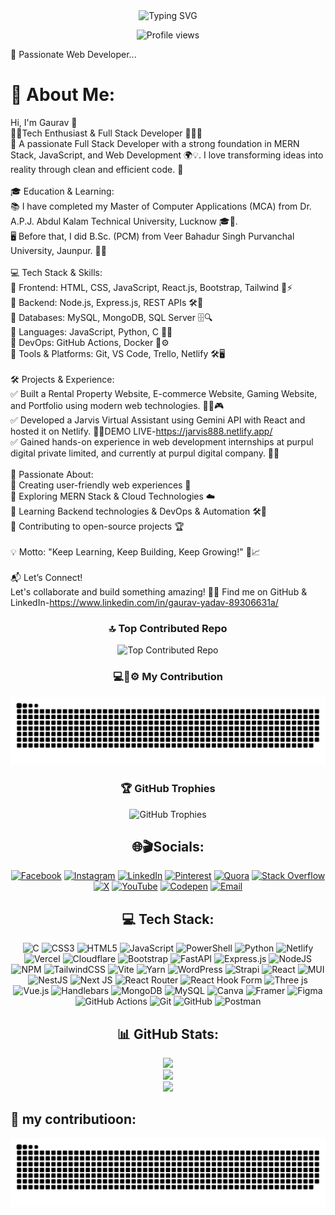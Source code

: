 <div align="center">
  <img src="https://readme-typing-svg.herokuapp.com?font=Fira+Code&size=26&duration=3000&pause=1200&color=FF00FF&center=true&vCenter=true&width=750&lines=👋+Hey+there,+welcome+to+my+GitHub+🌐;🙋‍♂️+I'm+Gaurav+Yadav+💫;💻+Full+Stack+/+MERN+Stack+Developer+⚙️;🚀+Building+cool+projects+with+passion+🔥;📚+Always+learning,+always+growing+🎯" alt="Typing SVG" />
</div>

<p align="center">
  <img src="https://komarev.com/ghpvc/?username=code-vicky-dev&label=Profile%20views&color=0e75b6&style=for-the-badge" alt="Profile views"/>
</p>


🚀 Passionate Web Developer...


# 💫 About Me:
Hi, I'm Gaurav 👋<br>👋🚀Tech Enthusiast & Full Stack Developer 👨‍💻✨<br>👋 A passionate Full Stack Developer with a strong foundation in MERN Stack, JavaScript, and Web Development 🌍💡. I love transforming ideas into reality through clean and efficient code. 🚀<br><br>🎓 Education & Learning:<br>📚 I have completed my Master of Computer Applications (MCA) from Dr. A.P.J. Abdul Kalam Technical University, Lucknow 🎓📖.<br>🖥️ Before that, I did B.Sc. (PCM) from Veer Bahadur Singh Purvanchal University, Jaunpur. 📘🔬<br><br>💻 Tech Stack & Skills:<br>🔹 Frontend: HTML, CSS, JavaScript, React.js, Bootstrap, Tailwind 🎨⚡<br>🔹 Backend: Node.js, Express.js, REST APIs 🛠️🔄<br>🔹 Databases: MySQL, MongoDB, SQL Server 🗄️🔍<br>🔹 Languages: JavaScript, Python, C 📜🚀<br>🔹 DevOps: GitHub Actions, Docker 🐳⚙️<br>🔹 Tools & Platforms: Git, VS Code, Trello, Netlify 🛠️🖥️<br><br>🛠️ Projects & Experience:<br>✅ Built a Rental Property Website, E-commerce Website, Gaming Website, and Portfolio using modern web technologies. 🏡🛒🎮<br>✅ Developed a Jarvis Virtual Assistant using Gemini API with React and hosted it on Netlify. 🤖💬DEMO LIVE-https://jarvis888.netlify.app/<br>✅ Gained hands-on experience in web development internships at purpul digital private limited, and currently at purpul digital company. 👨‍💻<br><br>🚀 Passionate About:<br>🔹 Creating user-friendly web experiences 🌟<br>🔹 Exploring MERN Stack & Cloud Technologies ☁️<br>🔹 Learning 
 Backend technologies & DevOps & Automation 🛠️🤖<br>🔹 Contributing to open-source projects 🏆<br><br>💡 Motto: "Keep Learning, Keep Building, Keep Growing!" 🌱📈<br><br>📬 Let’s Connect!<br>Let's collaborate and build something amazing! 🚀🤝 Find me on GitHub & LinkedIn-https://www.linkedin.com/in/gaurav-yadav-89306631a/

<h3 align="center">🔝 Top Contributed Repo</h3>
<p align="center">
  <img src="https://github-contributor-stats.vercel.app/api?username=codes-vicky&limit=5&theme=synthwave&combine_all_yearly_contributions=true" alt="Top Contributed Repo" />
</p>

<h3 align="center">💻🔗⚙ My Contribution</h3>
<p align="center">
  <img src="https://raw.githubusercontent.com/Platane/snk/output/github-contribution-grid-snake-dark.svg" alt="Snake animation" />
</p>



<div align="center">
  <h3>🏆 GitHub Trophies</h3>
  <img src="https://github-profile-trophy.vercel.app/?username=codes-vicky&theme=radical&no-frame=false&no-bg=false&margin-w=4" alt="GitHub Trophies" />
</div>
<div align="center">

<p><strong>
 
<h2> 🌐🎬Socials:</h2>
</strong></p>

[![Facebook](https://img.shields.io/badge/Facebook-%231877F2.svg?logo=Facebook&logoColor=white)](https://www.facebook.com/profile.php?id=100021130712607)
[![Instagram](https://img.shields.io/badge/Instagram-%23E4405F.svg?logo=Instagram&logoColor=white)](https://www.instagram.com/vicky_888763/)
[![LinkedIn](https://img.shields.io/badge/LinkedIn-%230077B5.svg?logo=linkedin&logoColor=white)](https://www.linkedin.com/in/gaurav-yadav-89306631a)
[![Pinterest](https://img.shields.io/badge/Pinterest-%23E60023.svg?logo=Pinterest&logoColor=white)](https://in.pinterest.com/gy944307/)
[![Quora](https://img.shields.io/badge/Quora-%23B92B27.svg?logo=Quora&logoColor=white)](https://www.quora.com/profile/Gaurav-Yadav-51-1)
[![Stack Overflow](https://img.shields.io/badge/-Stackoverflow-FE7A16?logo=stack-overflow&logoColor=white)](https://stackoverflow.com/users/30912433/gaurav-yadav)
[![X](https://img.shields.io/badge/X-black.svg?logo=X&logoColor=white)](https://x.com/GauravY97341453)
[![YouTube](https://img.shields.io/badge/YouTube-%23FF0000.svg?logo=YouTube&logoColor=white)](https://www.youtube.com/@mastizone1235)
[![Codepen](https://img.shields.io/badge/Codepen-000000?logo=codepen&logoColor=white)](https://codepen.io/jwskwxdl-the-solid)
[![Email](https://img.shields.io/badge/Email-D14836?logo=gmail&logoColor=white)](mailto:gy944307@gmail.com)

</div>


<div align="center">

<p><strong><h2>💻 Tech Stack:</h2></strong></p>

![C](https://img.shields.io/badge/c-%2300599C.svg?style=for-the-badge&logo=c&logoColor=white)
![CSS3](https://img.shields.io/badge/css3-%231572B6.svg?style=for-the-badge&logo=css3&logoColor=white)
![HTML5](https://img.shields.io/badge/html5-%23E34F26.svg?style=for-the-badge&logo=html5&logoColor=white)
![JavaScript](https://img.shields.io/badge/javascript-%23323330.svg?style=for-the-badge&logo=javascript&logoColor=%23F7DF1E)
![PowerShell](https://img.shields.io/badge/PowerShell-%235391FE.svg?style=for-the-badge&logo=powershell&logoColor=white)
![Python](https://img.shields.io/badge/python-3670A0?style=for-the-badge&logo=python&logoColor=ffdd54)
![Netlify](https://img.shields.io/badge/netlify-%23000000.svg?style=for-the-badge&logo=netlify&logoColor=#00C7B7)
![Vercel](https://img.shields.io/badge/vercel-%23000000.svg?style=for-the-badge&logo=vercel&logoColor=white)
![Cloudflare](https://img.shields.io/badge/Cloudflare-F38020?style=for-the-badge&logo=Cloudflare&logoColor=white)
![Bootstrap](https://img.shields.io/badge/bootstrap-%238511FA.svg?style=for-the-badge&logo=bootstrap&logoColor=white)
![FastAPI](https://img.shields.io/badge/FastAPI-005571?style=for-the-badge&logo=fastapi)
![Express.js](https://img.shields.io/badge/express.js-%23404d59.svg?style=for-the-badge&logo=express&logoColor=%2361DAFB)
![NodeJS](https://img.shields.io/badge/node.js-6DA55F?style=for-the-badge&logo=node.js&logoColor=white)
![NPM](https://img.shields.io/badge/NPM-%23CB3837.svg?style=for-the-badge&logo=npm&logoColor=white)
![TailwindCSS](https://img.shields.io/badge/tailwindcss-%2338B2AC.svg?style=for-the-badge&logo=tailwind-css&logoColor=white)
![Vite](https://img.shields.io/badge/vite-%23646CFF.svg?style=for-the-badge&logo=vite&logoColor=white)
![Yarn](https://img.shields.io/badge/yarn-%232C8EBB.svg?style=for-the-badge&logo=yarn&logoColor=white)
![WordPress](https://img.shields.io/badge/WordPress-%23117AC9.svg?style=for-the-badge&logo=WordPress&logoColor=white)
![Strapi](https://img.shields.io/badge/strapi-%232E7EEA.svg?style=for-the-badge&logo=strapi&logoColor=white)
![React](https://img.shields.io/badge/react-%2320232a.svg?style=for-the-badge&logo=react&logoColor=%2361DAFB)
![MUI](https://img.shields.io/badge/MUI-%230081CB.svg?style=for-the-badge&logo=mui&logoColor=white)
![NestJS](https://img.shields.io/badge/nestjs-%23E0234E.svg?style=for-the-badge&logo=nestjs&logoColor=white)
![Next JS](https://img.shields.io/badge/Next-black?style=for-the-badge&logo=next.js&logoColor=white)
![React Router](https://img.shields.io/badge/React_Router-CA4245?style=for-the-badge&logo=react-router&logoColor=white)
![React Hook Form](https://img.shields.io/badge/React%20Hook%20Form-%23EC5990.svg?style=for-the-badge&logo=reacthookform&logoColor=white)
![Three js](https://img.shields.io/badge/threejs-black?style=for-the-badge&logo=three.js&logoColor=white)
![Vue.js](https://img.shields.io/badge/vue.js-%2335495e.svg?style=for-the-badge&logo=vuedotjs&logoColor=%234FC08D)
![Handlebars](https://img.shields.io/badge/Handlebars-%23000000?style=for-the-badge&logo=Handlebars.js&logoColor=white)
![MongoDB](https://img.shields.io/badge/MongoDB-%234ea94b.svg?style=for-the-badge&logo=mongodb&logoColor=white)
![MySQL](https://img.shields.io/badge/mysql-4479A1.svg?style=for-the-badge&logo=mysql&logoColor=white)
![Canva](https://img.shields.io/badge/Canva-%2300C4CC.svg?style=for-the-badge&logo=Canva&logoColor=white)
![Framer](https://img.shields.io/badge/Framer-black?style=for-the-badge&logo=framer&logoColor=blue)
![Figma](https://img.shields.io/badge/figma-%23F24E1E.svg?style=for-the-badge&logo=figma&logoColor=white)
![GitHub Actions](https://img.shields.io/badge/github%20actions-%232671E5.svg?style=for-the-badge&logo=githubactions&logoColor=white)
![Git](https://img.shields.io/badge/git-%23F05033.svg?style=for-the-badge&logo=git&logoColor=white)
![GitHub](https://img.shields.io/badge/github-%23121011.svg?style=for-the-badge&logo=github&logoColor=white)
![Postman](https://img.shields.io/badge/Postman-FF6C37?style=for-the-badge&logo=postman&logoColor=white)

</div>

<h2 align="center">📊 GitHub Stats:</h2>

<p align="center">
  <img src="https://github-readme-stats.vercel.app/api?username=codes-vicky&theme=ambient_gradient&hide_border=false&include_all_commits=true&count_private=true" /><br/>
  <img src="https://nirzak-streak-stats.vercel.app/?user=codes-vicky&theme=ambient_gradient&hide_border=false" /><br/>
  <img src="https://github-readme-stats.vercel.app/api/top-langs/?username=codes-vicky&theme=ambient_gradient&hide_border=false&include_all_commits=true&count_private=true&layout=compact" />
</p>

<p align="center">
  <a href="https://visitcount.itsvg.in">
  </a>
</p>

## 🎨 my contributioon:

![Snake animation](https://raw.githubusercontent.com/Platane/snk/output/github-contribution-grid-snake.svg)

<!-- Proudly created with GPRM ( https://gprm.itsvg.in ) -->
